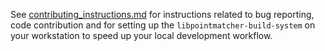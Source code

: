 See [contributing_instructions.md](doc/contributing/contributing_instructions.md)
for instructions related to bug reporting, code contribution and for setting up the `libpointmatcher-build-system` on your workstation to speed up your local development workflow.
